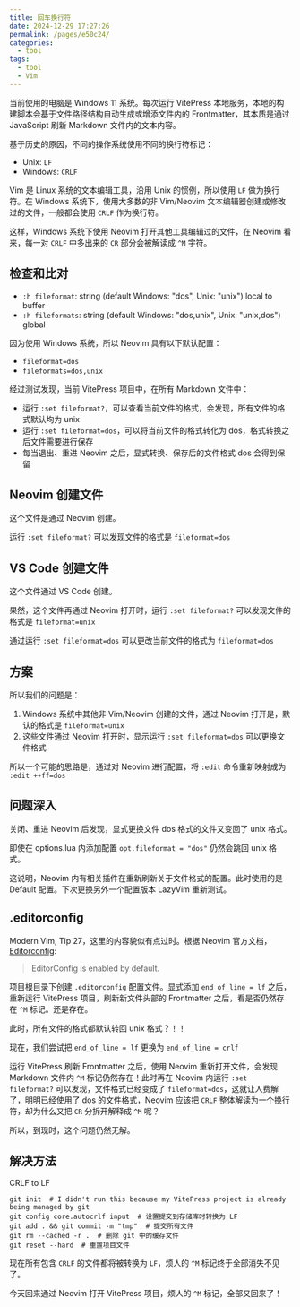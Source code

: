 ```yaml
---
title: 回车换行符
date: 2024-12-29 17:27:26
permalink: /pages/e50c24/
categories: 
  - tool
tags: 
  - tool
  - Vim
---
```


当前使用的电脑是 Windows 11 系统。每次运行 VitePress 本地服务，本地的构建脚本会基于文件路径结构自动生成或增添文件内的 Frontmatter，其本质是通过 JavaScript 刷新 Markdown 文件内的文本内容。

基于历史的原因，不同的操作系统使用不同的换行符标记：

- Unix: `LF`
- Windows: `CRLF`

Vim 是 Linux 系统的文本编辑工具，沿用 Unix 的惯例，所以使用 `LF` 做为换行符。在 Windows 系统下，使用大多数的非 Vim/Neovim 文本编辑器创建或修改过的文件，一般都会使用 `CRLF` 作为换行符。

这样，Windows 系统下使用 Neovim 打开其他工具编辑过的文件，在 Neovim 看来，每一对 `CRLF` 中多出来的 `CR` 部分会被解读成 `^M` 字符。

## 检查和比对

- `:h fileformat`: string (default Windows: "dos", Unix: "unix") local to buffer
- `:h fileformats`: string (default Windows: "dos,unix", Unix: "unix,dos") global

因为使用 Windows 系统，所以 Neovim 具有以下默认配置：

- `fileformat=dos`
- `fileformats=dos,unix`

经过测试发现，当前 VitePress 项目中，在所有 Markdown 文件中：

- 运行 `:set fileformat?`，可以查看当前文件的格式，会发现，所有文件的格式默认均为 unix
- 运行 `:set fileformat=dos`，可以将当前文件的格式转化为 dos，格式转换之后文件需要进行保存
- 每当退出、重进 Neovim 之后，显式转换、保存后的文件格式 dos 会得到保留

## Neovim 创建文件

这个文件是通过 Neovim 创建。

运行 `:set fileformat?` 可以发现文件的格式是 `fileformat=dos`

## VS Code 创建文件

这个文件通过 VS Code 创建。

果然，这个文件再通过 Neovim 打开时，运行 `:set fileformat?` 可以发现文件的格式是 `fileformat=unix`

通过运行 `:set fileformat=dos` 可以更改当前文件的格式为 `fileformat=dos`

## 方案

所以我们的问题是：

1. Windows 系统中其他非 Vim/Neovim 创建的文件，通过 Neovim 打开是，默认的格式是 `fileformat=unix`
2. 这些文件通过 Neovim 打开时，显示运行 `:set fileformat=dos` 可以更换文件格式

所以一个可能的思路是，通过对 Neovim 进行配置，将 `:edit` 命令重新映射成为 `:edit ++ff=dos`

## 问题深入

关闭、重进 Neovim 后发现，显式更换文件 dos 格式的文件又变回了 unix 格式。

即使在 options.lua 内添加配置 `opt.fileformat = "dos"` 仍然会跳回 unix 格式。

这说明，Neovim 内有相关插件在重新刷新关于文件格式的配置。此时使用的是 Default 配置。下次更换另外一个配置版本 LazyVim 重新测试。

## .editorconfig

Modern Vim, Tip 27，这里的内容貌似有点过时。根据 Neovim 官方文档，[Editorconfig](https://neovim.io/doc/user/editorconfig.html):

> EditorConfig is enabled by default.

项目根目录下创建 `.editorconfig` 配置文件。显式添加 `end_of_line = lf` 之后，重新运行 VitePress 项目，刷新新文件头部的 Frontmatter 之后，看是否仍然存在 `^M` 标记。还是存在。

此时，所有文件的格式都默认转回 unix 格式？！！

现在，我们尝试把 `end_of_line = lf` 更换为 `end_of_line = crlf`

运行 VitePress 刷新 Frontmatter 之后，使用 Neovim 重新打开文件，会发现 Markdown 文件内 `^M` 标记仍然存在！此时再在 Neovim 内运行 `:set fileformat?` 可以发现，文件格式已经变成了 `fileformat=dos`，这就让人费解了，明明已经使用了 dos 的文件格式，Neovim 应该把 `CRLF` 整体解读为一个换行符，却为什么又把 `CR` 分拆开解释成 `^M` 呢？

所以，到现时，这个问题仍然无解。

## 解决方法

CRLF to LF

```pwsh
git init  # I didn't run this because my VitePress project is already being managed by git
git config core.autocrlf input  # 设置提交到存储库时转换为 LF
git add . && git commit -m "tmp"  # 提交所有文件
git rm --cached -r .  # 删除 git 中的缓存文件
git reset --hard  # 重置项目文件
```

现在所有包含 `CRLF` 的文件都将被转换为 `LF`，烦人的 `^M` 标记终于全部消失不见了。

今天回来通过 Neovim 打开 VitePress 项目，烦人的 `^M` 标记，全部又回来了！
